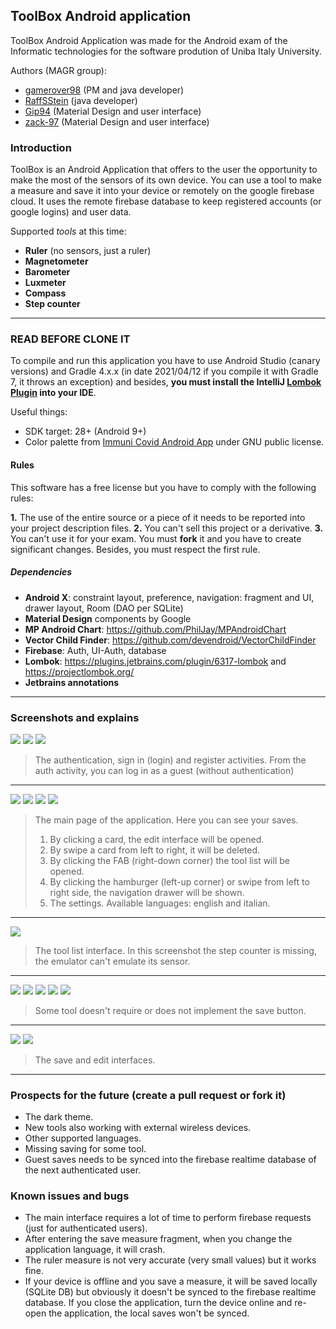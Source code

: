 ## ToolBox Android application

ToolBox Android Application was made for the Android exam of the Informatic technologies for the software prodution of Uniba Italy University.

Authors (MAGR group):
- [gamerover98](https://github.com/gamerover98 "gamerover98") (PM and java developer)
- [RaffSStein](https://github.com/RaffSStein "RaffSStein") (java developer)
- [Gip94](https://github.com/Gip94 "Gip94") (Material Design and user interface)
- [zack-97](https://github.com/zack-97 "zack-97") (Material Design and user interface)

### Introduction
ToolBox is an Android Application that offers to the user the opportunity to make the most of the sensors of its own device. You can use a tool to make a measure and save it into your device or remotely on the google firebase cloud. It uses the remote firebase database to keep registered accounts (or google logins) and user data.

Supported *tools* at this time:
- **Ruler** (no sensors, just a ruler)
- **Magnetometer**
- **Barometer**
- **Luxmeter**
- **Compass**
- **Step counter**
------------

### READ BEFORE CLONE IT
To compile and run this application you have to use Android Studio (canary versions) and Gradle 4.x.x (in date 2021/04/12 if you compile it with Gradle 7, it throws an exception) and besides, **you must install the IntelliJ [Lombok Plugin](https://plugins.jetbrains.com/plugin/6317-lombok "Lombok Plugin") into your IDE**.

Useful things:
- SDK target: 28+ (Android 9+)
- Color palette from [Immuni Covid Android App](https://github.com/immuni-app/immuni "Immuni Covid Android application") under GNU public license.

#### Rules

This software has a free license but you have to comply with the following rules:

**1.** The use of the entire source or a piece of it needs to be reported into your project description files.
**2.** You can't sell this project or a derivative.
**3.** You can't use it for your exam. You must **fork** it and you have to create significant changes. Besides, you must respect the first rule.

##### Dependencies
- **Android X**: constraint layout, preference, navigation: fragment and UI, drawer layout, Room (DAO per SQLite)
- **Material Design** components by Google
- **MP Android Chart**: https://github.com/PhilJay/MPAndroidChart
- **Vector Child Finder**: https://github.com/devendroid/VectorChildFinder
- **Firebase**: Auth, UI-Auth, database
- **Lombok**: https://plugins.jetbrains.com/plugin/6317-lombok and https://projectlombok.org/
- **Jetbrains annotations**
------------

### Screenshots and explains

![](https://i.imgur.com/emu0iUJ.png)  ![](https://i.imgur.com/eaZV03g.png) ![](https://i.imgur.com/F0FsF1D.png)
> The authentication, sign in (login) and register activities. From the auth activity, you can log in as a guest (without authentication)

------------

![](https://i.imgur.com/gcAcO8Q.png) ![](https://i.imgur.com/pTlKLQt.png) ![](https://i.imgur.com/Jd1HCKI.png) ![](https://i.imgur.com/U9pHPoh.png)
> The main page of the application. Here you can see your saves.
> 1. By clicking a card, the edit interface will be opened.
> 2. By swipe a card from left to right, it will be deleted.
> 3. By clicking the FAB (right-down corner) the tool list will be opened.
> 4. By clicking the hamburger (left-up corner) or swipe from left to right side, the navigation drawer will be shown.
> 5. The settings. Available languages: english and italian.

------------

![](https://i.imgur.com/O9D1StO.png)
> The tool list interface. In this screenshot the step counter is missing, the emulator can't emulate its sensor.

------------

![](https://i.imgur.com/RtzL4pN.png) ![](https://i.imgur.com/Wx1pS9X.png) ![](https://i.imgur.com/SmCWME6.png)
![](https://i.imgur.com/kkf5JmY.png) ![](https://i.imgur.com/v8V1VhR.png)
> Some tool doesn't require or does not implement the save button.

------------

![](https://i.imgur.com/3LRRJOY.png) ![](https://i.imgur.com/NGYpTNU.png)
> The save and edit interfaces.

------------

### Prospects for the future (create a pull request or fork it)
- The dark theme.
- New tools also working with external wireless devices.
- Other supported languages.
- Missing saving for some tool.
- Guest saves needs to be synced into the firebase realtime database of the next authenticated user.

### Known issues and bugs
- The main interface requires a lot of time to perform firebase requests (just for authenticated users).
- After entering the save measure fragment, when you change the application language, it will crash.
- The ruler measure is not very accurate (very small values) but it works fine.
- If your device is offline and you save a measure, it will be saved locally (SQLite DB) but obviously it doesn't be synced to the firebase realtime database. If you close the application, turn the device online and re-open the application, the local saves won't be synced.
